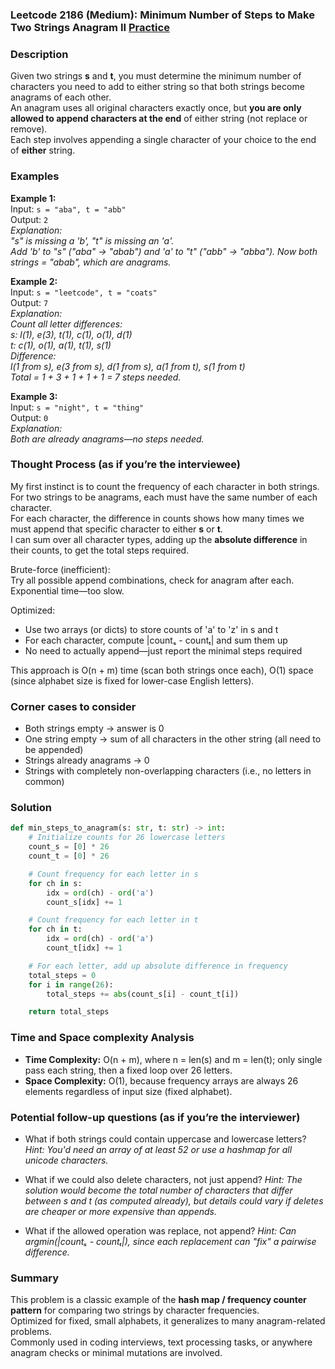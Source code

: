 ### Leetcode 2186 (Medium): Minimum Number of Steps to Make Two Strings Anagram II [Practice](https://leetcode.com/problems/minimum-number-of-steps-to-make-two-strings-anagram-ii)

### Description  
Given two strings **s** and **t**, you must determine the minimum number of characters you need to add to either string so that both strings become anagrams of each other.  
An anagram uses all original characters exactly once, but **you are only allowed to append characters at the end** of either string (not replace or remove).  
Each step involves appending a single character of your choice to the end of **either** string.

### Examples  

**Example 1:**  
Input: `s = "aba", t = "abb"`  
Output: `2`  
*Explanation:  
"s" is missing a 'b', "t" is missing an 'a'.  
Add 'b' to "s" ("aba" → "abab") and 'a' to "t" ("abb" → "abba"). Now both strings = "abab", which are anagrams.*

**Example 2:**  
Input: `s = "leetcode", t = "coats"`  
Output: `7`  
*Explanation:  
Count all letter differences:  
s: l(1), e(3), t(1), c(1), o(1), d(1)  
t: c(1), o(1), a(1), t(1), s(1)  
Difference:  
l(1 from s), e(3 from s), d(1 from s), a(1 from t), s(1 from t)  
Total = 1 + 3 + 1 + 1 + 1 = 7 steps needed.*

**Example 3:**  
Input: `s = "night", t = "thing"`  
Output: `0`  
*Explanation:  
Both are already anagrams—no steps needed.*

### Thought Process (as if you’re the interviewee)  
My first instinct is to count the frequency of each character in both strings.  
For two strings to be anagrams, each must have the same number of each character.  
For each character, the difference in counts shows how many times we must append that specific character to either **s** or **t**.  
I can sum over all character types, adding up the **absolute difference** in their counts, to get the total steps required.

Brute-force (inefficient):  
Try all possible append combinations, check for anagram after each. Exponential time—too slow.

Optimized:  
- Use two arrays (or dicts) to store counts of 'a' to 'z' in s and t
- For each character, compute |countₛ - countₜ| and sum them up  
- No need to actually append—just report the minimal steps required

This approach is O(n + m) time (scan both strings once each), O(1) space (since alphabet size is fixed for lower-case English letters).

### Corner cases to consider  
- Both strings empty → answer is 0
- One string empty → sum of all characters in the other string (all need to be appended)
- Strings already anagrams → 0
- Strings with completely non-overlapping characters (i.e., no letters in common)

### Solution

```python
def min_steps_to_anagram(s: str, t: str) -> int:
    # Initialize counts for 26 lowercase letters
    count_s = [0] * 26
    count_t = [0] * 26

    # Count frequency for each letter in s
    for ch in s:
        idx = ord(ch) - ord('a')
        count_s[idx] += 1

    # Count frequency for each letter in t
    for ch in t:
        idx = ord(ch) - ord('a')
        count_t[idx] += 1

    # For each letter, add up absolute difference in frequency
    total_steps = 0
    for i in range(26):
        total_steps += abs(count_s[i] - count_t[i])

    return total_steps
```

### Time and Space complexity Analysis  

- **Time Complexity:** O(n + m), where n = len(s) and m = len(t); only single pass each string, then a fixed loop over 26 letters.
- **Space Complexity:** O(1), because frequency arrays are always 26 elements regardless of input size (fixed alphabet).

### Potential follow-up questions (as if you’re the interviewer)  

- What if both strings could contain uppercase and lowercase letters?
  *Hint: You'd need an array of at least 52 or use a hashmap for all unicode characters.*

- What if we could also delete characters, not just append?
  *Hint: The solution would become the total number of characters that differ between s and t (as computed already), but details could vary if deletes are cheaper or more expensive than appends.*

- What if the allowed operation was replace, not append?
  *Hint: Can argmin(|countₛ - countₜ|), since each replacement can "fix" a pairwise difference.*

### Summary
This problem is a classic example of the **hash map / frequency counter pattern** for comparing two strings by character frequencies.  
Optimized for fixed, small alphabets, it generalizes to many anagram-related problems.  
Commonly used in coding interviews, text processing tasks, or anywhere anagram checks or minimal mutations are involved.